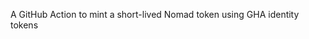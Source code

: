 A GitHub Action to mint a short-lived Nomad token using GHA identity tokens

<!-- https://github.com/hashicorp/vault-action#jwt-with-github-oidc-tokensjwtPrivateKey -->
